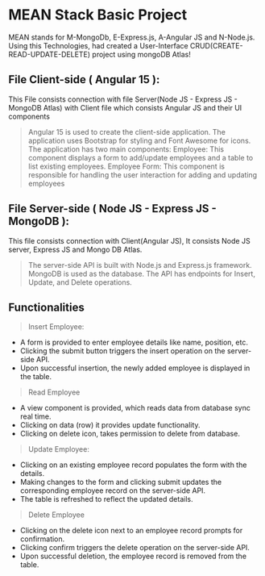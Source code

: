 # MEAN Stack Basic Project
MEAN stands for M-MongoDb, E-Express.js, A-Angular JS and N-Node.js.
Using this Technologies, had created a User-Interface CRUD(CREATE-READ-UPDATE-DELETE) project using mongoDB Atlas!

## File Client-side ( Angular 15 ):
This File consists connection with file Server(Node JS - Express JS - MongoDB Atlas) with Client file which consists Angular JS and their UI components
>Angular 15 is used to create the client-side application.
>The application uses Bootstrap for styling and Font Awesome for icons.
>The application has two main components:
>Employee: This component displays a form to add/update employees and a table to list existing employees.
>Employee Form: This component is responsible for handling the user interaction for adding and updating employees

## File Server-side ( Node JS - Express JS - MongoDB ):
This file consists connection with Client(Angular JS), It consists Node JS server, Express JS and Mongo DB Atlas.
>The server-side API is built with Node.js and Express.js framework.
>MongoDB is used as the database.
>The API has endpoints for Insert, Update, and Delete operations.

## Functionalities
 >Insert Employee:
 * A form is provided to enter employee details like name, position, etc.
 * Clicking the submit button triggers the insert operation on the server-side API.
 * Upon successful insertion, the newly added employee is displayed in the table.

>Read Employee
* A view component is provided, which reads data from database sync real time.
* Clicking on data (row) it provides update functionality.
* Clicking on delete icon, takes permission to delete from database.

 >Update Employee:
 * Clicking on an existing employee record populates the form with the details.
 * Making changes to the form and clicking submit updates the corresponding employee record on the server-side API.
 * The table is refreshed to reflect the updated details.

 >Delete Employee
 * Clicking on the delete icon next to an employee record prompts for confirmation.
 * Clicking confirm triggers the delete operation on the server-side API.
 * Upon successful deletion, the employee record is removed from the table.
